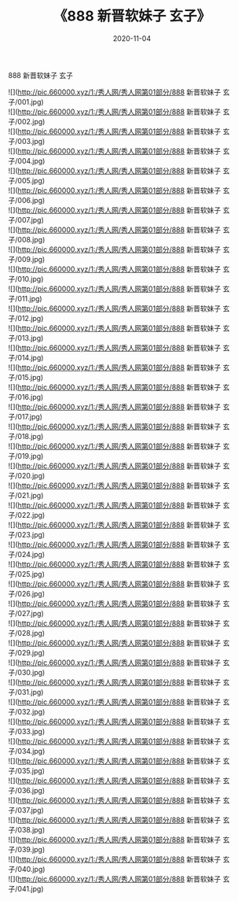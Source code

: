 ﻿---
layout: post
title:  《888 新晋软妹子 玄子》
date:   2020-11-04
img: http://pic.660000.xyz/1:/秀人网/秀人网第01部分/888 新晋软妹子 玄子/000.jpg
categories: [美女, 清纯, 唯美]
---

888 新晋软妹子 玄子

  ![](http://pic.660000.xyz/1:/秀人网/秀人网第01部分/888 新晋软妹子 玄子/001.jpg) <br> ![](http://pic.660000.xyz/1:/秀人网/秀人网第01部分/888 新晋软妹子 玄子/002.jpg) <br> ![](http://pic.660000.xyz/1:/秀人网/秀人网第01部分/888 新晋软妹子 玄子/003.jpg) <br> ![](http://pic.660000.xyz/1:/秀人网/秀人网第01部分/888 新晋软妹子 玄子/004.jpg) <br> ![](http://pic.660000.xyz/1:/秀人网/秀人网第01部分/888 新晋软妹子 玄子/005.jpg) <br> ![](http://pic.660000.xyz/1:/秀人网/秀人网第01部分/888 新晋软妹子 玄子/006.jpg) <br> ![](http://pic.660000.xyz/1:/秀人网/秀人网第01部分/888 新晋软妹子 玄子/007.jpg) <br> ![](http://pic.660000.xyz/1:/秀人网/秀人网第01部分/888 新晋软妹子 玄子/008.jpg) <br> ![](http://pic.660000.xyz/1:/秀人网/秀人网第01部分/888 新晋软妹子 玄子/009.jpg) <br> ![](http://pic.660000.xyz/1:/秀人网/秀人网第01部分/888 新晋软妹子 玄子/010.jpg) <br> ![](http://pic.660000.xyz/1:/秀人网/秀人网第01部分/888 新晋软妹子 玄子/011.jpg) <br> ![](http://pic.660000.xyz/1:/秀人网/秀人网第01部分/888 新晋软妹子 玄子/012.jpg) <br> ![](http://pic.660000.xyz/1:/秀人网/秀人网第01部分/888 新晋软妹子 玄子/013.jpg) <br> ![](http://pic.660000.xyz/1:/秀人网/秀人网第01部分/888 新晋软妹子 玄子/014.jpg) <br> ![](http://pic.660000.xyz/1:/秀人网/秀人网第01部分/888 新晋软妹子 玄子/015.jpg) <br> ![](http://pic.660000.xyz/1:/秀人网/秀人网第01部分/888 新晋软妹子 玄子/016.jpg) <br> ![](http://pic.660000.xyz/1:/秀人网/秀人网第01部分/888 新晋软妹子 玄子/017.jpg) <br> ![](http://pic.660000.xyz/1:/秀人网/秀人网第01部分/888 新晋软妹子 玄子/018.jpg) <br> ![](http://pic.660000.xyz/1:/秀人网/秀人网第01部分/888 新晋软妹子 玄子/019.jpg) <br> ![](http://pic.660000.xyz/1:/秀人网/秀人网第01部分/888 新晋软妹子 玄子/020.jpg) <br> ![](http://pic.660000.xyz/1:/秀人网/秀人网第01部分/888 新晋软妹子 玄子/021.jpg) <br> ![](http://pic.660000.xyz/1:/秀人网/秀人网第01部分/888 新晋软妹子 玄子/022.jpg) <br> ![](http://pic.660000.xyz/1:/秀人网/秀人网第01部分/888 新晋软妹子 玄子/023.jpg) <br> ![](http://pic.660000.xyz/1:/秀人网/秀人网第01部分/888 新晋软妹子 玄子/024.jpg) <br> ![](http://pic.660000.xyz/1:/秀人网/秀人网第01部分/888 新晋软妹子 玄子/025.jpg) <br> ![](http://pic.660000.xyz/1:/秀人网/秀人网第01部分/888 新晋软妹子 玄子/026.jpg) <br> ![](http://pic.660000.xyz/1:/秀人网/秀人网第01部分/888 新晋软妹子 玄子/027.jpg) <br> ![](http://pic.660000.xyz/1:/秀人网/秀人网第01部分/888 新晋软妹子 玄子/028.jpg) <br> ![](http://pic.660000.xyz/1:/秀人网/秀人网第01部分/888 新晋软妹子 玄子/029.jpg) <br> ![](http://pic.660000.xyz/1:/秀人网/秀人网第01部分/888 新晋软妹子 玄子/030.jpg) <br> ![](http://pic.660000.xyz/1:/秀人网/秀人网第01部分/888 新晋软妹子 玄子/031.jpg) <br> ![](http://pic.660000.xyz/1:/秀人网/秀人网第01部分/888 新晋软妹子 玄子/032.jpg) <br> ![](http://pic.660000.xyz/1:/秀人网/秀人网第01部分/888 新晋软妹子 玄子/033.jpg) <br> ![](http://pic.660000.xyz/1:/秀人网/秀人网第01部分/888 新晋软妹子 玄子/034.jpg) <br> ![](http://pic.660000.xyz/1:/秀人网/秀人网第01部分/888 新晋软妹子 玄子/035.jpg) <br> ![](http://pic.660000.xyz/1:/秀人网/秀人网第01部分/888 新晋软妹子 玄子/036.jpg) <br> ![](http://pic.660000.xyz/1:/秀人网/秀人网第01部分/888 新晋软妹子 玄子/037.jpg) <br> ![](http://pic.660000.xyz/1:/秀人网/秀人网第01部分/888 新晋软妹子 玄子/038.jpg) <br> ![](http://pic.660000.xyz/1:/秀人网/秀人网第01部分/888 新晋软妹子 玄子/039.jpg) <br> ![](http://pic.660000.xyz/1:/秀人网/秀人网第01部分/888 新晋软妹子 玄子/040.jpg) <br> ![](http://pic.660000.xyz/1:/秀人网/秀人网第01部分/888 新晋软妹子 玄子/041.jpg) <br>